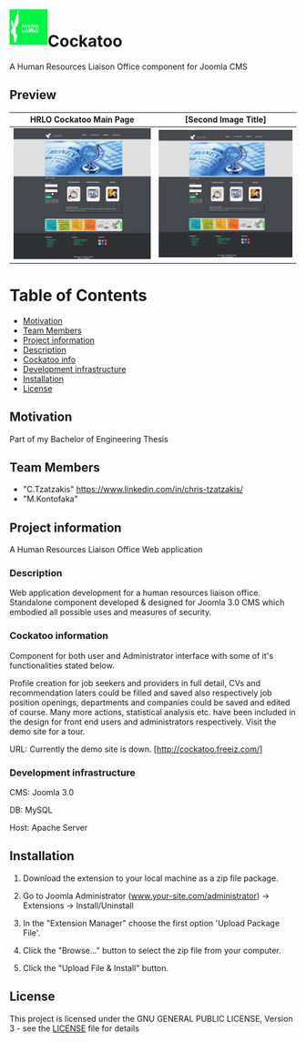 <img src="https://raw.githubusercontent.com/CTzatzakis/Cockatoo/master/Cockatoo_logo.png" style="width:67px; height:62px; background: url(https://raw.githubusercontent.com/CTzatzakis/Cockatoo/master/Cockatoo_logo.png) 0 0;" alt="Cockatoo_logo" align="left">

# Cockatoo

A Human Resources Liaison Office component for Joomla CMS

## Preview

HRLO Cockatoo Main Page        |  [Second Image Title]
:-------------------------:|:-------------------------:
![cockatoo_main](https://raw.githubusercontent.com/CTzatzakis/Cockatoo/master/preview_cockatoo.jpg)       |  ![text](https://raw.githubusercontent.com/CTzatzakis/Cockatoo/master/preview_cockatoo.jpg)

# Table of Contents
* [Motivation](#motivation)
* [Team Members](#team-members)
* [Project information](#project-information)
* [Description](#description)
* [Cockatoo info](#cockatoo-info)
* [Development infrastructure](#development-infrastructure)
* [Installation](#installation)
* [License](#license)

## Motivation

Part of my Bachelor of Engineering Thesis

## Team Members 
* "C.Tzatzakis" <https://www.linkedin.com/in/chris-tzatzakis/>
* "M.Kontofaka"  
   

## Project information 

A Human Resources Liaison Office Web application 

### Description

Web application development for a human resources liaison office. Standalone component developed & designed for Joomla 3.0 CMS which embodied all possible uses and measures of security. 

### Cockatoo information 

Component for both user and Administrator interface with some of it's functionalities stated below.

Profile creation for job seekers and providers in full detail, CVs and recommendation laters could be filled and saved also respectively job position openings, departments and companies could be saved and edited of course. Many more actions, statistical analysis etc. have been included in the design for front end users and administrators respectively. Visit the demo site for a tour. 

URL: Currently the demo site is down. [http://cockatoo.freeiz.com/]

### Development infrastructure

CMS: Joomla 3.0

DB: MySQL

Host: Apache Server

## Installation

1. Download the extension to your local machine as a zip file package.

2. Go to Joomla Administrator (www.your-site.com/administrator) -> Extensions -> Install/Uninstall

3. In the "Extension Manager" choose the first option 'Upload Package File'.

4. Click the "Browse..." button to select the zip file from your computer.

5. Click the "Upload File & Install" button.

## License

This project is licensed under the GNU GENERAL PUBLIC LICENSE, Version 3 - see the [LICENSE](LICENSE) file for details
